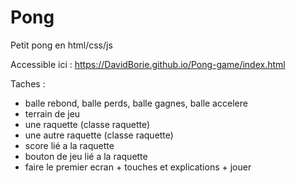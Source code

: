 # Pong
Petit pong en html/css/js

Accessible ici : https://DavidBorie.github.io/Pong-game/index.html


Taches : 
- balle rebond, balle perds, balle gagnes, balle accelere
- terrain de jeu
- une raquette (classe raquette)
- une autre raquette (classe raquette)
- score lié a la raquette
- bouton de jeu lié a la raquette
- faire le premier ecran + touches et explications + jouer
